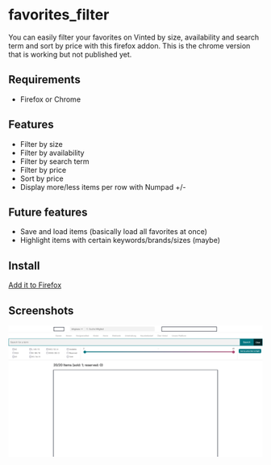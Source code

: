 # favorites_filter

You can easily filter your favorites on Vinted by size, availability and search term and sort by price with this firefox addon. This is the chrome version that is working but not published yet.

## Requirements

- Firefox or Chrome

## Features

- Filter by size
- Filter by availability
- Filter by search term
- Filter by price
- Sort by price
- Display more/less items per row with Numpad +/-

## Future features

- Save and load items (basically load all favorites at once)
- Highlight items with certain keywords/brands/sizes (maybe)

## Install

[Add it to Firefox](https://addons.mozilla.org/de/firefox/addon/filter-favorites/)

## Screenshots

![Screenshot of User Interface](Screenshot.png)
